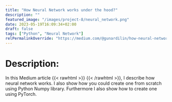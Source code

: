 ```yaml
---
title: "How Neural Network works under the hood?"
description: ""
featured_image: "/images/project-8/neural_network.png"
date: 2023-05-19T16:09:34+02:00
draft: false
tags: ["Python", "Neural Network"]
relPermalinkOverride: "https://medium.com/@gunardilin/how-neural-network-works-under-the-hood-bf7cc3812894"
---
```


# Description:
In this Medium article {{< rawhtml >}} 
  <a href="https://medium.com/@gunardilin/how-neural-network-works-under-the-hood-bf7cc3812894" style="width:20px;height:20px;"></a>
{{< /rawhtml >}}, I describe how neural network works. I also show how you could create one from scratch using Python Numpy library. Furthermore I also show how to create one using PyTorch.